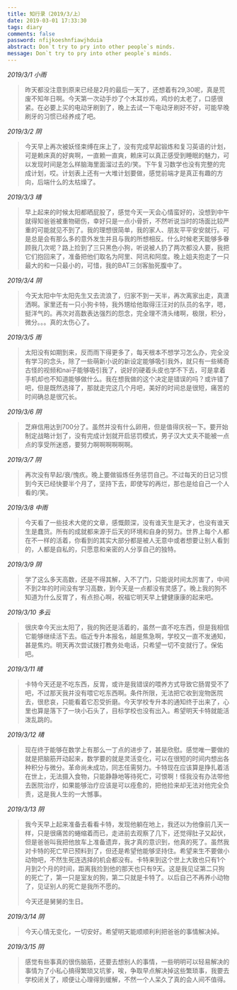```yaml
---
title: 知行录（2019/3/上）
date: 2019-03-01 17:33:30
tags: diary
comments: false
password: nfijkoeshnfiawjhduia
abstract: Don`t try to pry into other people`s minds.
message: Don`t try to pry into other people`s minds.
---
```


*2019/3/1 小雨*
> 昨天都没注意到原来已经是2月的最后一天了，还想着有29,30呢，真是荒废不知年日啊。今天第一次动手炒了个木耳炒鸡，鸡炒的太老了，口感很紧。在必要上买的电动牙刷到了，晚上去试一下电动牙刷好不好，可能早晚刷牙的习惯已经养成了吧。

*2019/3/2 阴*

> 今天早上再次被妖怪束缚在床上了，没有完成早起锻炼和复习英语的计划，可是赖床真的好爽啊，一直赖一直爽，赖床可以真正感受到睡眠的魅力，可以发现时间是怎么样脑海里面溜过去的/笑。下午复习数学也没有完整的完成计划，哎。计划表上还有一大堆计划要做，感觉前端才是真正有趣的方向，后端什么的太枯燥了。

*2019/3/3 晴*

> 早上起来的时候太阳都晒屁股了，感觉今天一天会心情蛮好的，没想到中午就得知爸爸被重物砸伤，幸好只是一点小骨折，不然听说当时的场面比较严重的可能就见不到了。我的理想很简单，我的家人、朋友平平安安就行。可是总是会有那么多的意外发生并且与我的所想相反。什么时候老天能够多眷顾我几次呢？路上捡到了三只黑色小狗，听说被人扔了两次都没人要，我把它们抱回来了，准备把他们取名为阿里、阿讯和阿度。晚上姐夫抱走了一只最大的和一只最小的，可惜，我的BAT三剑客胎死腹中了。

*2019/3/4 阴*

> 今天太阳中午太阳先生又去流浪了，归家不到一天半，再次离家出走，真潇洒啊。家里还有一只小狗卡特，我外甥给他取得汪汪对的队员的名字，嗯，挺洋气的。再次对高数表达强烈的怨念，完全理不清头绪啊，极限，积分，微分。。。真的太伤心了。

*2019/3/5 雨*

> 太阳没有如期到来，反而雨下得更多了，每天根本不想学习怎么办，完全没有学习的念头，除了一些萌新小说的新设定能够吸引我外，就只有一些稀奇古怪的视频和nai子能够吸引我了，说好的硬着头皮也学不下去，可是拿着手机却也不知道能够做什么。我在想我做的这个决定是错误的吗？或许错了吧，但是既然选择了，那就走完这几个月吧，美好的时间总是很短，痛苦的时间确总是很冗长。

*2019/3/6 阴*

> 芝麻信用达到700分了。虽然并没有什么卵用，但是值得庆祝一下。要开始制定战略计划了，没有完成计划就开启惩罚模式，男子汉大丈夫不能被一点点的享受所迷惑，要努力啊啊啊啊啊啊。

*2019/3/7 阴*

> 再次没有早起/衰/愧疚。晚上要做锻炼任务惩罚自己。不过每天的日记习惯到今天已经快要半个月了，坚持下去，即使写的再烂，那也是给自己一个人看的/笑。

*2019/3/8 中雨*

> 今天看了一些技术大佬的文章，感慨颇深，没有谁天生是天才，也没有谁天生是蠢货。所有的成就都来源于后天的环境和自身的努力。世界上每个人都在不一样的活着，你看到的其实大部分都是被人无意中或者想要让别人看到的，人都是自私的，只愿意和亲密的人分享自己的独特。

*2019/3/9 阴*

> 学了这么多天高数，还是不得其解，入不了门，只能说时间太厉害了，中间不到2年的时间没有学习高数，到今天是一点都没有灵感了。晚上我的狗不知道为什么反胃了，有点担心啊，祝福它明天早上健健康康的起来吧。

*2019/3/10 多云*

> 很庆幸今天出太阳了，我的狗还是活着的，虽然一直不吃东西，但是我相信它能够继续活下去。临近专升本报名，越是焦急啊，学校又一直不发通知，甚是焦灼。明天再次尝试拨打教务处电话，只希望一切不变就行了。保佑吧。

*2019/3/11 晴*

> 卡特今天还是不吃东西，反胃，或许是我错误的喂养方式导致它肠胃受不了吧，不过那天我并没有喂它吃东西啊。条件所限，无法把它收到宠物医院去，很悲哀，只能看着它忍受折磨。今天学校专升本的通知终于出来了，心里也算是落下了一块小石头了，目标学校也没有出入。希望明天卡特就能活泼乱跳的。

*2019/3/12 晴*

> 现在终于能够在数学上有那么一丁点的进步了，甚是欣慰。感觉唯一要做的就是把脑筋开动起来，数学要的就是灵活变化，可以在很短的时间内想出各种积分与微分。革命尚未成功，同志任需努力。卡特现在应该算是挣扎着活在世上，无法摄入食物，只能静静地等待死亡，可恨啊！怪我没有办法带他去医院治疗，如果能够治疗应该是可以痊愈的，把他捡来却无法对他完全负责，这是我人生的一大憾事。

*2019/3/13 阴*

> 我今天早上起来准备去看看卡特，发现他躺在地上，我还以为他像前几天一样，只是很痛苦的蜷缩着而已，走进前去观察了几下，还觉得肚子又起伏，但是爸爸叫我把他放车上准备遗弃，我才真的意识到，他真的死了。虽然我对卡特的死亡早已预料到了，但还是希望他能够坚持住。希望来生不要做小动物吧，不然生死连选择的机会都没有。卡特来到这个世上大致也只有1个月到2个月的时间，距离我捡到他的那天也只有9天。这是我见证第二只狗的死亡了，第一只是室友的狗，第二只就是卡特了。以后自己不再养小动物了，见证别人的死亡是我所不愿的。
>
> 今天还是舅舅的生日。

*2019/3/14 阴*

> 今天心情无变化，一切安好。希望明天能顺顺利利把爸爸的事情解决掉。

*2019/3/15 阴*

> 感觉有些事真的很伤脑筋，还要去想别人的事情，一些明明可以轻易解决的事情为了小私心搞得繁琐又坑爹，唉，争取早点解决掉这些繁琐事，我要去学校闭关了，顺便让心理得到缓解，不然一个人呆久了真的会人间不值得。